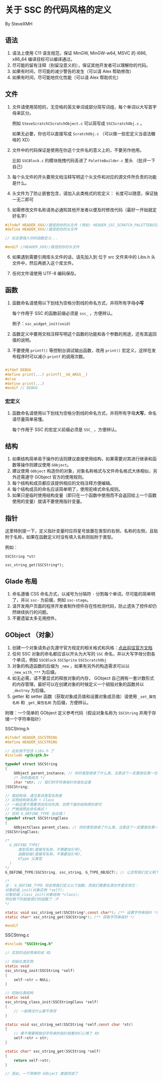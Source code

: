 # 关于 SSC 的代码风格的定义

By SteveXMH

## 语法

1. 语法上使用 C11 语言规范，保证 MinGW, MinGW-w64, MSVC 的 i686, x86_64 编译目标可以编译通过。
2. 尽可能的留有注释（别留没意义的），保证其他开发者可以理解你的代码。
3. 如果有时间，尽可能的减少警告的发生（可以请 Alex 帮助修改）
4. 如果有时间，尽可能地优化性能（可以请 Alex 帮助优化）

## 文件

1. 文件请使用简短的，无空格的英文单词或部分简写词组，每个单词以大写首字母来区分。

    例如 `SteveScratchCScratchObject.c` 可以简写成 `SSCScratchObj.c` 。

    如果无必要，你也可以直接写成 `ScratchObj.c` （可以做一些宏定义当语法糖啥的 XD）

2. 文件中的代码保证是使用在你这个文件名的意义上的，不要另作他用。

    比如 `SSCBlock.c` 的模块拖拽代码丢进了 `PaletteBuilder.c` 里头
    （批评一下自己）

3. 每个头文件的开头要用文档注释写明这个头文件和对应的源文件所负责的功能是什么。

4. 头文件为了防止嵌套包含，请加入此类格式的宏定义：
    长度可以随意，保证独一无二即可

5. 如需修改文件名称请务必通知其他开发者以便及时修改代码（最好一开始就定好名字）

```c
#ifndef HEADER_XXX//路径到你的头文件 (例如: HEADER_SSC_SCRATCH_PALETTEBUILDER)
#define HEADER_XXX//路径到你的头文件

// 在这里插入你的函数定义...

#endif //HEADER_XXX//路径到你的头文件
```

6. 如果遇到需要引用库头文件的话，请先加入到 位于 src 文件夹中的 Libs.h 头文件中，然后再嵌入这个库文件。

7. 任何文件请使用 UTF-8 编码保存。

## 函数

1. 函数命名请使用以下划线为空格分割线的命名方式，并将所有字母**小写**

    每个作用于 SSC 的函数前缀必须是 `ssc_` ，方便辨认。

    例子：`ssc_widget_init(void)`

2. 函数定义中要用文档注释写明这个函数的功能和各个参数的用途，还有其返回值的说明。

3. 不要使用 `printf()` 等控制台调试输出函数，改用 `print()` 宏定义，这样在发布程序时可以减小 `printf` 的调用次数。

```c

#ifdef DEBUG
#define print(...) printf(__VA_ARGS__)
#else
#define print(...)
#endif // DEBUG

```

### 宏定义

1. 函数命名请使用以下划线为空格分割线的命名方式，并将所有字母**大写**，命名请尽量简单易懂。

	每个作用于 SSC 的宏定义前缀必须是 `SSC_` ，方便辨认。



## 结构

1. 如果结构简单易于操作的话则建议直接使用结构，如果需要对其进行继承和函数等操作则建议使用 `GObject`。
2. 建议使用 `GObject` 构造你的对象，对象名称格式与文件命名格式大体相似，另外还需遵守 GObject 官方的使用规则。
3. 每个结构和成员都应该提供相应的文档注释方便编辑。
4. 每个结构成员的命名应该简单明了，使用驼峰式命名规则。
5. 如果只是临时使用结构变量（即只在一个函数中使用而不会返回给上一个函数使用的变量）就请不要使用指针变量。

## 指针

这里特别提一下，定义指针变量时应将星号放置在类型的右侧，名称的左侧，且贴附于名称，如果在函数定义时没有填入名称则贴附于类型。

例如：

`SSCString *str`

`ssc_string_get(SSCString*);`

## Glade 布局

1. 命名遵循 CSS 命名方式，以减号为分隔符 `-` 分割每个单词，尽可能的简单明了，并以 `ssc-` 为前缀，例如 `ssc-stage`。
2. 请开发用户页面的程序开发者制作控件存在性检测代码，防止遗失了控件却仍然继续执行的问题。
3. 不要遗留太多无用控件。

## GObject （对象）

1. 创建一个对象请务必先遵守官方规定的相关格式和风格：[点此前往官方文档](https://developer.gnome.org/gobject/stable/)
2. 任何 SSC 对象的命名都应该以开头为大写的 `SSC` 命名，并以大写字母分割各个单词，例如 `SSCBlock` `SSCSprite` `SSCScratchObj`
3. 对象的构造函数的后缀为 `_new` ，如果有另外的构造需求可以以 `_new_with_***`  为后缀。
4. 如无必需，请不要显式的释放对象的内存， GObject 自己拥有一套计数形式的内存管理，最好可以在创建对象的时候定义一个销毁对象的函数并以 `_destroy` 为后缀。
5. getter 和 setter 函数（获取对象成员值和设置对象成员值）请使用 `_set_属性名称` 和 `_get_属性名称` 为后缀，方便辨认。

附赠：一个简单的 GObject 定义参考代码（假设对象名称为 `SSCString` 并用于存储一个字符串指针）

SSCString.h
```c
#ifndef HEADER_SSCSTRING
#define HEADER_SSCSTRING

// 此处就不包含 Libs.h 了
#include <gtk/gtk.h>

typedef struct SSCString
{
    GObject parent_instance; // 你的类型继承了什么类，注意这个一定要放在第一位！
    /* 你的类成员 */
    char *str; // 我们的字符串指针存放在这里
}SSCString;

// 类结构体，请注意该类型名称是
// 实例结构体名称 + Class
// 一般这里不需要添加任何东西，仿照下面的结构照抄即可
// 严格按照此命名格式！
// 否则 G_DEFINE_TYPE 会出错！
typedef struct SSCStringClass
{
    GObjectClass parent_class; // 你的类型继承了什么类，注意这个一定要放在第一位！
}SSCStringClass;

/*
  G_DEFINE_TYPE(
      类型名称(直接写名称，不需要加引号),
      函数前缀(直接写名称，不需要加引号),
      GType 父类型
  )
*/
G_DEFINE_TYPE(SSCString, ssc_string, G_TYPE_OBJECT); // 让宏帮我们定义剩下的函数 :D

/*
注： G_DEFINE_TYPE 将会帮我们定义以下函数，而我们需要在源文件里实现它：
对象前缀_init(对象实例 *self);
对象前缀_class_init(对象结构 *class);
然后剩下的就是我们的函数了 :P
*/

static void ssc_string_set(SSCString*,const char*); /** 设置字符串指针 */
static char* ssc_string_get(SSCString*); /** 获取字符串指针 */

#endif
```

SSCString.c
```c
#include "SSCString.h"

// 实现的话好简单的说 XD

// 初始化类实例
static void
ssc_string_init(SSCString *self)
{
    self->str = NULL; 
}

// 初始化类结构
static void
ssc_string_class_init(SSCStringClass *self)
{
    // 一般情况什么都不用写
}

static void ssc_string_set(SSCString *self,const char *str)
{
    // 需不需要释放旧字符串的指针就看你们心情了 XD
    self->str = str;
}

static char* ssc_string_get(SSCString *self)
{
    return self->str;
}

// 至此，一个简单的 GObject 类就完成了

```
